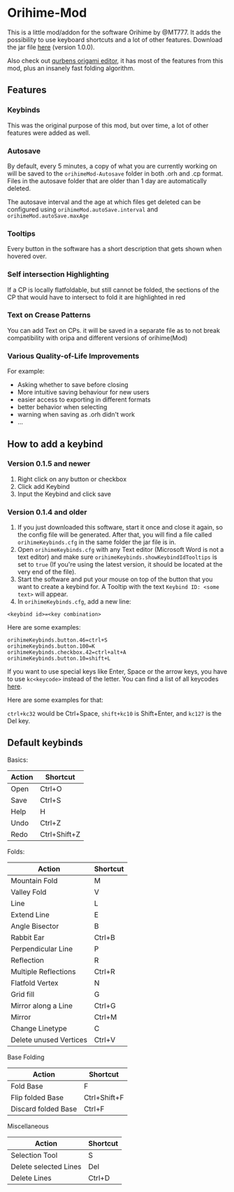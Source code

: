 Orihime-Mod
===

This is a little mod/addon for the software Orihime by @MT777. It adds the possibility 
to use keyboard shortcuts and a lot of other features. Download the jar file [here](https://github.com/undertrox/orihimeMod/releases/download/v1.0.0/orihimeMod-1.0.0.jar)
(version 1.0.0).

Also check out [qurbens origami editor](https://github.com/qurben/origami-editor), it has most of the features from this mod, plus an insanely fast folding algorithm.

Features
---

### Keybinds

This was the original purpose of this mod, but over time, a lot of other features were added as well.

### Autosave

By default, every 5 minutes, a copy of what you are currently working on will be saved to the `orihimeMod-Autosave` folder in both .orh and .cp format.
Files in the autosave folder that are older than 1 day are automatically deleted.

The autosave interval and the age at which files get deleted can be configured using `orihimeMod.autoSave.interval` and  `orihimeMod.autoSave.maxAge`

### Tooltips

Every button in the software has a short description that gets shown when hovered over.

### Self intersection Highlighting

If a CP is locally flatfoldable, but still cannot be folded, the sections of the CP that would have to intersect to fold it are highlighted in red

### Text on Crease Patterns

You can add Text on CPs. it will be saved in a separate file as to not break compatibility with oripa and different versions of orihime(Mod)

### Various Quality-of-Life Improvements

For example:
 - Asking whether to save before closing
 - More intuitive saving behaviour for new users
 - easier access to exporting in different formats
 - better behavior when selecting
 - warning when saving as .orh didn't work
 - ...


How to add a keybind 
--

### Version 0.1.5 and newer

1. Right click on any button or checkbox
2. Click add Keybind
3. Input the Keybind and click save

### Version 0.1.4 and older
1. If you just downloaded this software, start it once and close it again, so the config
file will be generated. After that, you will find a file called `orihimeKeybinds.cfg` in 
the same folder the jar file is in.
2. Open `orihimeKeybinds.cfg` with any Text editor (Microsoft Word is not a text editor) 
and make sure `orihimeKeybinds.showKeybindIdTooltips` is set to `true` (If you're using 
the latest version, it should be located at the very end of the file).
3. Start the software and put your mouse on top of the button that you want to create a 
keybind for. A Tooltip with the text `Keybind ID: <some text>` will appear.
4. In `orihimeKeybinds.cfg`, add a new line: 
```
<keybind id>=<key combination>
```
Here are some examples: 
```
orihimeKeybinds.button.46=ctrl+S
orihimeKeybinds.button.100=K
orihimeKeybinds.checkbox.42=ctrl+alt+A
orihimeKeybinds.button.10=shift+L
```
If you want to use special keys like Enter, Space or the arrow keys, you have to use 
`kc<keycode>` instead of the letter. You can find a list of all keycodes 
[here](https://stackoverflow.com/questions/15313469/java-keyboard-keycodes-list/31637206#answer-31637206).

Here are some examples for that:

`ctrl+kc32` would be Ctrl+Space, `shift+kc10` is Shift+Enter, and `kc127` is 
the Del key.

Default keybinds
--
Basics:

|Action|Shortcut|
|------|---|
|Open|  Ctrl+O |
|Save| Ctrl+S|
|Help| H|
|Undo| Ctrl+Z|
|Redo| Ctrl+Shift+Z|

Folds:

|Action|Shortcut|
|------|---|
|Mountain Fold|  M |
|Valley Fold| V|
|Line| L|
|Extend Line | E |
|Angle Bisector| B|
|Rabbit Ear |Ctrl+B|
|Perpendicular Line| P|
|Reflection| R|
|Multiple Reflections|Ctrl+R|
|Flatfold Vertex|N|
|Grid fill| G|
|Mirror along a Line| Ctrl+G|
|Mirror| Ctrl+M|
|Change Linetype|C|
|Delete unused Vertices| Ctrl+V

Base Folding

|Action|Shortcut|
|------|---|
|Fold Base| F |
|Flip folded Base| Ctrl+Shift+F|
|Discard folded Base| Ctrl+F|

Miscellaneous

|Action|Shortcut|
|------|---|
|Selection Tool| S |
|Delete selected Lines| Del|
|Delete Lines| Ctrl+D|
